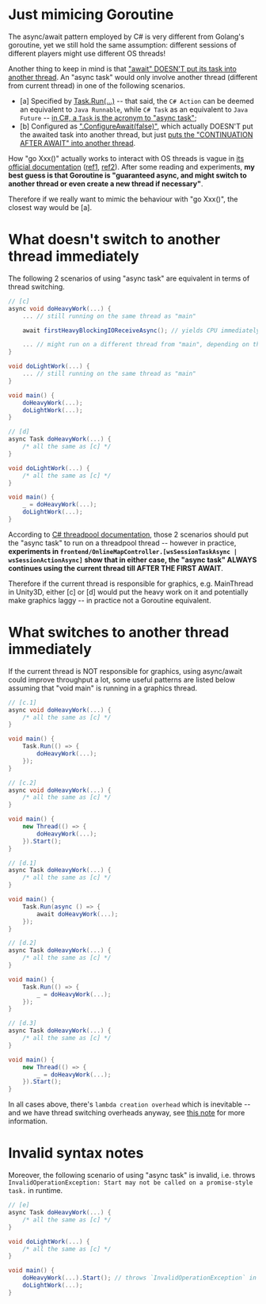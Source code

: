# Just mimicing Goroutine
The async/await pattern employed by C# is very different from Golang's goroutine, yet we still hold the same assumption: different sessions of different players might use different OS threads! 

Another thing to keep in mind is that ["await" DOESN'T put its task into another thread](https://learn.microsoft.com/en-us/dotnet/csharp/asynchronous-programming/task-asynchronous-programming-model#BKMK_Threads). An "async task" would only involve another thread (different from current thread) in one of the following scenarios.
- [a] Specified by [Task.Run(...)](https://learn.microsoft.com/en-us/dotnet/api/system.threading.tasks.task.run?view=netstandard-2.1) -- that said, the `C# Action` can be deemed an equivalent to `Java Runnable`, while `C# Task` as an equivalent to `Java Future` -- [in C#, a `Task` is the acronym to "async task"](https://learn.microsoft.com/en-us/dotnet/api/system.threading.tasks.task?view=netstandard-2.1);
- [b] Configured as [".ConfigureAwait(false)"](https://learn.microsoft.com/en-us/dotnet/api/system.threading.tasks.task.configureawait?view=net-7.0), which actually DOESN'T put the awaited task into another thread, but just [puts the "CONTINUATION AFTER AWAIT" into another thread](https://devblogs.microsoft.com/dotnet/configureawait-faq/).

How "go Xxx()" actually works to interact with OS threads is vague in [its official documentation](https://go.dev/doc/) ([ref1](https://go.dev/doc/effective_go#concurrency), [ref2](https://go.dev/ref/mem)). After some reading and experiments, **my best guess is that Goroutine is "guaranteed async, and might switch to another thread or even create a new thread if necessary"**.

Therefore if we really want to mimic the behaviour with "go Xxx()", the closest way would be [a].

# What doesn't switch to another thread immediately
The following 2 scenarios of using "async task" are equivalent in terms of thread switching.
```csharp
// [c]
async void doHeavyWork(...) {
    ... // still running on the same thread as "main"

    await firstHeavyBlockingIOReceiveAsync(); // yields CPU immediately and thus allows "doLightWork" to run immediately on the same thread as "main"; however when "firstHeavyBlockingIOReceiveAsync" actually runs on CPU again (it doesn't have to, e.g. when all the blocking I/O operations are done via DirectMemoryAccess), it also runs on the same thread as "main", i.e. no immediate thread switching even within "firstHeavyBlockingIOReceiveAsync"!  

    ... // might run on a different thread from "main", depending on the details of "firstHeavyBlockingIOReceiveAsync"
}

void doLightWork(...) {
    ... // still running on the same thread as "main"
}

void main() {
    doHeavyWork(...);
    doLightWork(...);
}
```

```csharp
// [d]
async Task doHeavyWork(...) {
    /* all the same as [c] */
}

void doLightWork(...) {
    /* all the same as [c] */
}

void main() {
    _ = doHeavyWork(...);
    doLightWork(...);
}
```

According to [C# threadpool documentation](https://learn.microsoft.com/en-us/dotnet/api/system.threading.threadpool?view=net-7.0#remarks), those 2 scenarios should put the "async task" to run on a threadpool thread -- however in practice, **experiments in `frontend/OnlineMapController.[wsSessionTaskAsync | wsSessionActionAsync]` show that in either case, the "async task" ALWAYS continues using the current thread till AFTER THE FIRST AWAIT**.

Therefore if the current thread is responsible for graphics, e.g. MainThread in Unity3D, either [c] or [d] would put the heavy work on it and potentially make graphics laggy -- in practice not a Goroutine equivalent. 

# What switches to another thread immediately
If the current thread is NOT responsible for graphics, using async/await could improve throughput a lot, some useful patterns are listed below assuming that "void main" is running in a graphics thread. 

```csharp
// [c.1]
async void doHeavyWork(...) {
    /* all the same as [c] */
}

void main() {
    Task.Run(() => {
        doHeavyWork(...);
    });
}
```

```csharp
// [c.2]
async void doHeavyWork(...) {
    /* all the same as [c] */
}

void main() {
    new Thread(() => {
        doHeavyWork(...);
    }).Start();
}
```

```csharp
// [d.1]
async Task doHeavyWork(...) {
    /* all the same as [c] */
}

void main() {
    Task.Run(async () => {
        await doHeavyWork(...);
    });
}
```

```csharp
// [d.2]
async Task doHeavyWork(...) {
    /* all the same as [c] */
}

void main() {
    Task.Run(() => {
        _ = doHeavyWork(...);
    });
}
```

```csharp
// [d.3]
async Task doHeavyWork(...) {
    /* all the same as [c] */
}

void main() {
    new Thread(() => {
        _ = doHeavyWork(...);
    }).Start();
}
```

In all cases above, there's `lambda creation overhead` which is inevitable -- and we have thread switching overheads anyway, see [this note](https://app.yinxiang.com/fx/6f48c146-7db8-4a64-bdf0-3c874cd9290d) for more information.

# Invalid syntax notes
Moreover, the following scenario of using "async task" is invalid, i.e. throws `InvalidOperationException: Start may not be called on a promise-style task.` in runtime.
```csharp
// [e]
async Task doHeavyWork(...) {
    /* all the same as [c] */
}

void doLightWork(...) {
    /* all the same as [c] */
}

void main() {
    doHeavyWork(...).Start(); // throws `InvalidOperationException` in runtime
	doLightWork(...);
}
```
